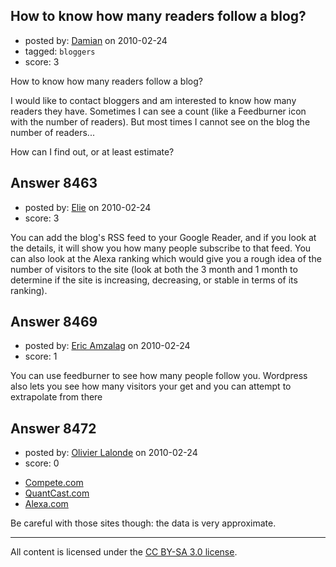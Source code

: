 ## How to know how many readers follow a blog?

- posted by: [Damian](https://stackexchange.com/users/-1/1354-damian) on 2010-02-24
- tagged: `bloggers`
- score: 3

How to know how many readers follow a blog?

I would like to contact bloggers and am interested to know how many readers they have.
Sometimes I can see a count (like a Feedburner icon with the number of readers). But most times I cannot see on the blog the number of readers...

How can I find out, or at least estimate?




## Answer 8463

- posted by: [Elie](https://stackexchange.com/users/-1/1752-elie) on 2010-02-24
- score: 3

You can add the blog's RSS feed to your Google Reader, and if you look at the details, it will show you how many people subscribe to that feed. You can also look at the Alexa ranking which would give you a rough idea of the number of visitors to the site (look at both the 3 month and 1 month to determine if the site is increasing, decreasing, or stable in terms of its ranking).


## Answer 8469

- posted by: [Eric Amzalag](https://stackexchange.com/users/-1/2302-eric-amzalag) on 2010-02-24
- score: 1

You can use feedburner to see how many people follow you. Wordpress also lets you see how many visitors your get and you can attempt to extrapolate from there


## Answer 8472

- posted by: [Olivier Lalonde](https://stackexchange.com/users/-1/1030-olivier-lalonde) on 2010-02-24
- score: 0

<ul>
<li><a href="http://compete.com" rel="nofollow">Compete.com</a></li>
<li><a href="http://QuantCast.com" rel="nofollow">QuantCast.com</a></li>
<li><a href="http://Alexa.com" rel="nofollow">Alexa.com</a></li>
</ul>

<p>Be careful with those sites though: the data is very approximate. </p>




---

All content is licensed under the [CC BY-SA 3.0 license](https://creativecommons.org/licenses/by-sa/3.0/).
